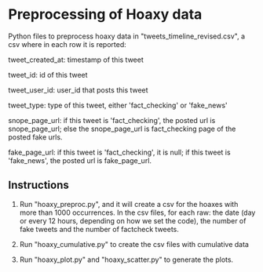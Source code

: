 # Preprocessing of Hoaxy data

Python files to preprocess hoaxy data in "tweets_timeline_revised.csv", a csv where in each row it is reported:

tweet_created_at: timestamp of this tweet

tweet_id: id of this tweet

tweet_user_id: user_id that posts this tweet

tweet_type: type of this tweet, either 'fact_checking' or 'fake_news'

snope_page_url: if this tweet is 'fact_checking', the posted url is snope_page_url; else the snope_page_url is fact_checking page of the posted fake urls.

fake_page_url: if this tweet is 'fact_checking', it is null; if this tweet is 'fake_news', the posted url is fake_page_url. 


## Instructions

1.  Run "hoaxy_preproc.py", and it will create a csv for the hoaxes with more than 1000 occurrences. In the csv files, for each raw: the date (day or every 12 hours, depending on how we set the code), the number of fake tweets and the number of factcheck tweets. 

2.  Run "hoaxy_cumulative.py" to create the csv files with cumulative data

3.  Run "hoaxy_plot.py" and "hoaxy_scatter.py" to generate the plots.
